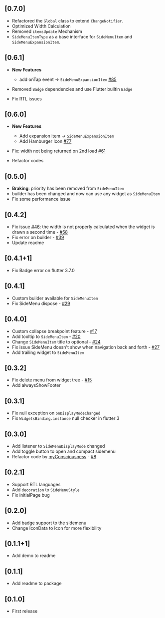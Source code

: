 ## [0.7.0]
* Refactored the `Global` class to extend `ChangeNotifier`.
* Optimized Width Calculation
* Removed `itemsUpdate` Mechanism
* `SideMenuItemType` as a base interface for `SideMenuItem` and `SideMenuExpansionItem`.

## [0.6.1]
* **New Features**
  * add onTap event -> `SideMenuExpansionItem` [#85](https://github.com/Jamalianpour/easy_sidemenu/pull/85)

* Removed `Badge` dependencies and use Flutter builtin `Badge`
* Fix RTL issues

## [0.6.0]
* **New Features** 
  * Add expansion item -> `SideMenuExpansionItem`
  * Add Hamburger Icon [#77](https://github.com/Jamalianpour/easy_sidemenu/pull/77)

* Fix: width not being returned on 2nd load [#61](https://github.com/Jamalianpour/easy_sidemenu/pull/61)
* Refactor codes

## [0.5.0]
* **Braking**: priority has been removed from `SideMenuItem`
* builder has been changed and now can use any widget as `SideMenuItem`
* Fix some performance issue

## [0.4.2]
* Fix issue [#46](https://github.com/Jamalianpour/easy_sidemenu/issues/46): the width is not properly calculated when the widget is drawn a second time - [#58](https://github.com/Jamalianpour/easy_sidemenu/pull/58)
* Fix error on builder - [#39](https://github.com/Jamalianpour/easy_sidemenu/issues/39)
* Update readme

## [0.4.1+1]
* Fix Badge error on flutter 3.7.0

## [0.4.1]
* Custom builder available for `SideMenuItem`
* Fix SideMenu dispose - [#29](https://github.com/Jamalianpour/easy_sidemenu/issues/29)

## [0.4.0]
* Custom collapse breakpoint feature  - [#17](https://github.com/Jamalianpour/easy_sidemenu/pull/17)
* Add tooltip to `SideMenuItem` - [#20](https://github.com/Jamalianpour/easy_sidemenu/pull/20)
* Change `SideMenuItem` title to optional - [#24](https://github.com/Jamalianpour/easy_sidemenu/pull/24)
* Fix issue SideMenu doesn't show when navigation back and forth - [#27](https://github.com/Jamalianpour/easy_sidemenu/pull/27)
* Add trailing widget to `SideMenuItem`

## [0.3.2]
* Fix delete menu from widget tree - [#15](https://github.com/Jamalianpour/easy_sidemenu/pull/15)
* Add alwaysShowFooter

## [0.3.1]
* Fix null exception on `onDisplayModeChanged`
* Fix `WidgetsBinding.instance` null checker in flutter 3

## [0.3.0]
* Add listener to `SideMenuDisplayMode` changed
* Add toggle button to open and compact sidemenu
* Refactor code by [myConsciousness](https://github.com/myConsciousness) - [#8](https://github.com/Jamalianpour/easy_sidemenu/pull/8)

## [0.2.1]
* Support RTL languages
* Add `decoration` to `SideMenuStyle`
* Fix initialPage bug

## [0.2.0]
* Add badge support to the sidemenu
* Change IconData to Icon for more flexibility

## [0.1.1+1]
* Add demo to readme

## [0.1.1]
* Add readme to package

## [0.1.0] 
* First release